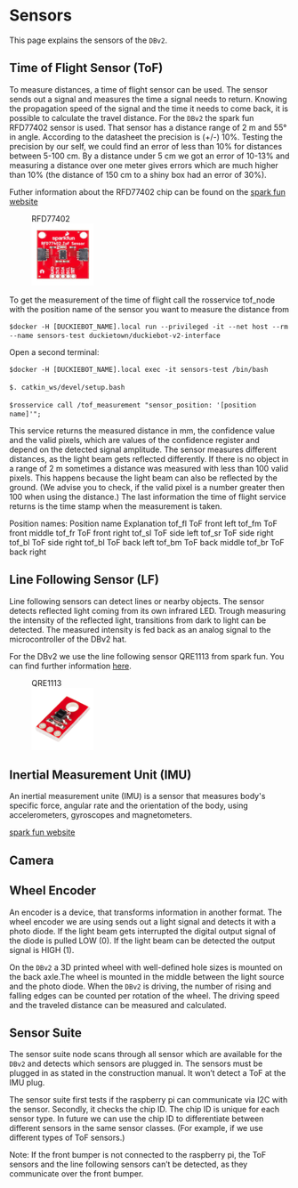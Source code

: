 # Sensors

This page explains the sensors of the `DBv2`.

## Time of Flight Sensor (ToF)
To measure distances, a time of flight sensor can be used. The sensor sends out a signal and measures the time a signal needs to return. Knowing the propagation speed of the signal and the time it needs to come back, it is possible to calculate the travel distance. For the `DBv2` the spark fun RFD77402 sensor is used. That sensor has a distance range of 2 m and 55° in angle. According to the datasheet the precision is (+/-) 10%. Testing the precision by our self, we could find an error of less than 10% for distances between 5-100 cm. By a distance under 5 cm we got an error of 10-13% and measuring a distance over one meter gives errors which are much higher than 10% (the distance of 150 cm to a shiny box had an error of 30%).

Futher information about the RFD77402 chip can be found on the [spark fun website](https://www.sparkfun.com/products/14539)

<figure>
    <figcaption>RFD77402</figcaption>
    <img style='width:8em' src="RFD77402.jpeg"/>
</figure>

To get the measurement of the time of flight call the rosservice tof_node with the position name of the sensor you want to measure the distance from

    $docker -H [DUCKIEBOT_NAME].local run --privileged -it --net host --rm --name sensors-test duckietown/duckiebot-v2-interface

Open a second terminal:

    $docker -H [DUCKIEBOT_NAME].local exec -it sensors-test /bin/bash

    $. catkin_ws/devel/setup.bash

    $rosservice call /tof_measurement "sensor_position: '[position name]'";

This service returns the measured distance in mm, the confidence value and the valid pixels, which are values of the confidence register and depend on the detected signal amplitude. The sensor measures different distances, as the light beam gets reflected differently. If there is no object in a range of 2 m sometimes a distance was measured with less than 100 valid pixels. This happens because the light beam can also be reflected by the ground. (We advise you to check, if the valid pixel is a number greater then 100 when using the distance.) The last information the time of flight service returns is the time stamp when the measurement is taken.

Position names:
<col2 figure-id="tab:tof_positions" figure-caption="ToF position names" class="labels-row1">
    <span>Position name</span>
    <span>Explanation</span>
    <span>tof_fl</span>
    <span>ToF front left</span>
    <span>tof_fm</span>
    <span>ToF front middle</span>
    <span>tof_fr</span>
    <span>ToF front right</span>
    <span>tof_sl</span>
    <span>ToF side left</span>
    <span>tof_sr</span>
    <span>ToF side right</span>
    <span>tof_bl</span>
    <span>ToF side right</span>
    <span>tof_bl</span>
    <span>ToF back left</span>
    <span>tof_bm</span>
    <span>ToF back middle</span>
    <span>tof_br</span>
    <span>ToF back right</span>
</col2>

## Line Following Sensor (LF)
Line following sensors can detect lines or nearby objects. The sensor detects reflected light coming from its own infrared LED. Trough measuring the intensity of the reflected light, transitions from dark to light can be detected. The measured intensity is fed back as an analog signal to the microcontroller of the DBv2 hat.

For the DBv2 we use the line following sensor QRE1113 from spark fun. You can find further information [here](https://www.sparkfun.com/products/9453).

<figure>
    <figcaption>QRE1113</figcaption>
    <img style='width:8em' src="QRE1113.jpg"/>
</figure>



## Inertial Measurement Unit (IMU)

An inertial measurement unite (IMU)  is a sensor that measures body's specific force, angular rate and the orientation of the body, using accelerometers, gyroscopes and magnetometers.


[spark fun website](https://www.sparkfun.com/products/13762)

## Camera

## Wheel Encoder

An encoder is a device, that transforms information in another format. The wheel encoder we are using sends out a light signal and detects it with a photo diode. If the light beam gets interrupted the digital output signal of the diode is pulled LOW (0). If the light beam can be detected the output signal is HIGH (1).

On the `DBv2` a 3D printed wheel with well-defined hole sizes is mounted on the back axle.The wheel is mounted in the middle between the light source and the photo diode. When the `DBv2` is driving, the number of rising and falling edges can be counted per rotation of the wheel. The driving speed and the traveled distance can be measured and calculated.


## Sensor Suite
The sensor suite node scans through all sensor which are available for the `DBv2` and detects which sensors are plugged in. The sensors must be plugged in as stated in the construction manual. It won’t detect a ToF at the IMU plug.

The sensor suite first tests if the raspberry pi can communicate via I2C with the sensor. Secondly, it checks the chip ID. The chip ID is unique for each sensor type. In future we can use the chip ID to differentiate between different sensors in the same sensor classes. (For example, if we use different types of ToF sensors.)

Note: If the front bumper is not connected to the raspberry pi, the ToF sensors and the line following sensors can’t be detected, as they communicate over the front bumper.
